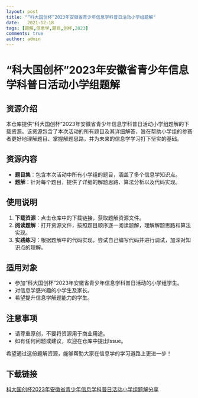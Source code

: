```yaml
---
layout: post
title: "“科大国创杯”2023年安徽省青少年信息学科普日活动小学组题解"
date:   2021-12-18
tags: [题解,信息学,题目,创杯,2023]
comments: true
author: admin
---
```

# “科大国创杯”2023年安徽省青少年信息学科普日活动小学组题解

## 资源介绍

本仓库提供“科大国创杯”2023年安徽省青少年信息学科普日活动小学组题解的下载资源。该资源包含了本次活动的所有题目及其详细解答，旨在帮助小学组的参赛者更好地理解题目、掌握解题思路，并为未来的信息学学习打下坚实的基础。

## 资源内容

- **题目集**：包含本次活动中所有小学组的题目，涵盖了多个信息学知识点。
- **题解**：针对每个题目，提供了详细的解题思路、算法分析以及代码实现。

## 使用说明

1. **下载资源**：点击仓库中的下载链接，获取题解资源文件。
2. **阅读题解**：打开资源文件，按照题目顺序逐一阅读题解，理解解题思路和算法实现。
3. **实践练习**：根据题解中的代码实现，尝试自己编写代码并进行调试，加深对知识点的理解。

## 适用对象

- 参加“科大国创杯”2023年安徽省青少年信息学科普日活动的小学组学生。
- 对信息学感兴趣的小学生及家长。
- 希望提升信息学解题能力的学生。

## 注意事项

- 请尊重原创，不要将资源用于商业用途。
- 如有任何问题或建议，欢迎在仓库中提出Issue。

希望通过这份题解资源，能够帮助大家在信息学的学习道路上更进一步！

## 下载链接

[科大国创杯2023年安徽省青少年信息学科普日活动小学组题解分享](https://pan.quark.cn/s/18b5e7b487dc)